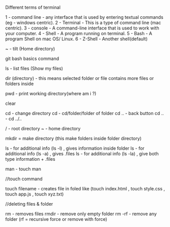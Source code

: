 Different terms of terminal

1 - command line - any interface that is used by entering textual commands (eg - windows centric).
2 - Terminal  - This is a type of command line (mac centric).
3 - console - A command-line interface that is used to work with your computer.
4 - Shell - A program running on terminal.
5 - Bash - A program Shell on mac OS/ Linux.
6 - Z-Shell - Another shell(default)

~ - tilt (Home directory)

git bash basics command

ls - list files (Show my files)

dir (directory) - this means selected folder or file contains more files or folders inside

pwd - print working directory(where am i ?)

clear 

cd - change directory
cd - cd/folder/folder of folder
cd .. - back button
cd .. - cd ../..

/ - root directory 
~ - home directory

mkdir = make directory (this make folders inside folder directory)

ls - for additional info (ls -l) , gives information inside folder
ls - for additional info (ls -a) , gives .files 
ls - for additional info (ls -la) , give both type information + .files

man - touch man

//touch command
 
touch filename - creates file in foled like (touch index.html , touch style.css , touch app.js , touch xyz.txt)


//deleting files & folder

rm - removes files
rmdir - remove only empty folder
rm -rf - remove any folder (rf = recursive force or remove with force)